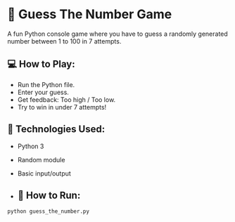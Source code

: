 # 🎯 Guess The Number Game

A fun Python console game where you have to guess a randomly generated number between 1 to 100 in 7 attempts.

## 💻 How to Play:
- Run the Python file.
- Enter your guess.
- Get feedback: Too high / Too low.
- Try to win in under 7 attempts!

## 🔧 Technologies Used:
- Python 3
- Random module
- Basic input/output

- ## 🚀 How to Run:
```bash
python guess_the_number.py
